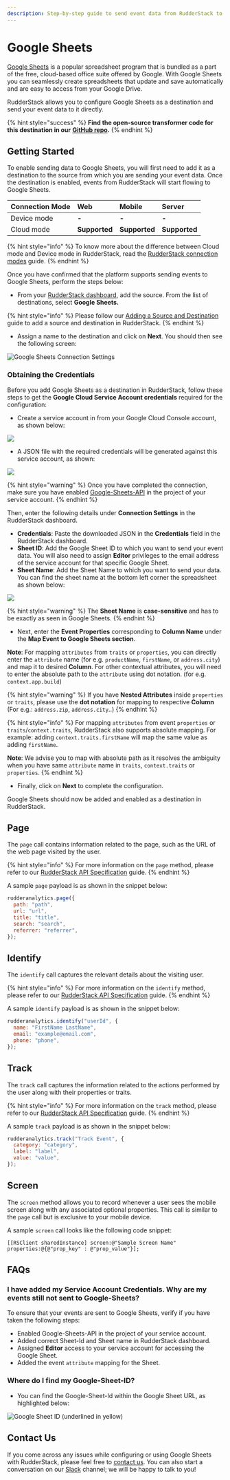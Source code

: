 ```yaml
---
description: Step-by-step guide to send event data from RudderStack to Google Sheets.
---
```


# Google Sheets

[Google Sheets](https://www.google.com/sheets/about/) is a popular spreadsheet program that is bundled as a part of the free, cloud-based office suite offered by Google. With Google Sheets you can seamlessly create spreadsheets that update and save automatically and are easy to access from your Google Drive.

RudderStack allows you to configure Google Sheets as a destination and send your event data to it directly.

{% hint style="success" %}
**Find the open-source transformer code for this destination in our** [**GitHub repo**](https://github.com/rudderlabs/rudder-transformer/tree/master/v0/destinations/googlesheets)**.**
{% endhint %}

## Getting Started

To enable sending data to Google Sheets, you will first need to add it as a destination to the source from which you are sending your event data. Once the destination is enabled, events from RudderStack will start flowing to Google Sheets.

| **Connection Mode** | **Web** | **Mobile** | **Server** |
| :--- | :--- | :--- | :--- |
| Device mode | **-** | **-** | **-** |
| Cloud mode | **Supported** | **Supported** | **Supported** |

{% hint style="info" %}
To know more about the difference between Cloud mode and Device mode in RudderStack, read the [RudderStack connection modes](https://docs.rudderstack.com/get-started/rudderstack-connection-modes) guide.
{% endhint %}

Once you have confirmed that the platform supports sending events to Google Sheets, perform the steps below:

* From your [RudderStack dashboard](https://app.rudderstack.com/), add the source. From the list of destinations, select **Google Sheets.**

{% hint style="info" %}
Please follow our [Adding a Source and Destination](https://docs.rudderstack.com/getting-started/adding-source-and-destination-rudderstack) guide to add a source and destination in RudderStack.
{% endhint %}

* Assign a name to the destination and click on **Next**. You should then see the following screen:

![Google Sheets Connection Settings](../.gitbook/assets/google-sheets-config.png)

### **Obtaining the Credentials**

Before you add Google Sheets as a destination in RudderStack, follow these steps to get the **Google Cloud Service Account credentials** required for the configuration:

* Create a service account in from your Google Cloud Console account, as shown below:

![](../.gitbook/assets/image%20%2884%29%20%281%29%20%281%29.png)

* A JSON file with the required credentials will be generated against this service account, as shown:

![](../.gitbook/assets/image%20%2883%29.png)

{% hint style="warning" %}
Once you have completed the connection, make sure you have enabled [Google-Sheets-API](https://console.cloud.google.com/apis/library/sheets.googleapis.com?q=sheets&id=739c20c5-5641-41e8-a938-e55ddc082ad1&project=rudder-integration&supportedpurview=project) in the project of your service account.
{% endhint %}

Then, enter the following details under **Connection Settings** in the RudderStack dashboard.

* **Credentials**: Paste the downloaded JSON in the **Credentials** field in the RudderStack dashboard. 
* **Sheet ID**: Add the Google Sheet ID to which you want to send your event data. You will also need to assign **Editor** privileges to the email address of the service account for that specific Google Sheet. 
* **Sheet Name**: Add the Sheet Name to which you want to send your data. You can find the sheet name at the bottom left corner the spreadsheet as shown below:

![](../.gitbook/assets/image%20%2885%29.png)

{% hint style="warning" %}
The **Sheet Name** is **case-sensitive** and has to be exactly as seen in Google Sheets.
{% endhint %}

* Next, enter the **Event Properties** corresponding to **Column Name** under the **Map Event to Google Sheets section**.

**Note**: For mapping `attributes` from `traits` or `properties`, you can directly enter the `attribute` name \(for e.g. `productName`, `firstName`, or `address.city`\) and map it to desired **Column**. For other contextual attributes, you will need to enter the absolute path to the `attribute` using dot notation. \(for e.g. `context.app.build`\)

{% hint style="warning" %}
If you have **Nested Attributes** inside `properties` or `traits`, please use the **dot notation** for mapping to respective **Column** \(For e.g.: `address.zip`, `address.city`..\)
{% endhint %}

{% hint style="info" %}
For mapping `attributes` from event `properties` or `traits`/`context.traits`, RudderStack also supports absolute mapping. For example: adding `context.traits.firstName` will map the same value as adding `firstName`.

**Note**: We advise you to map with absolute path as it resolves the ambiguity when you have same `attribute` name in `traits`, `context.traits` or `properties`.
{% endhint %}

* Finally, click on **Next** to complete the configuration.

Google Sheets should now be added and enabled as a destination in RudderStack.

## Page

The `page` call contains information related to the page, such as the URL of the web page visited by the user.

{% hint style="info" %}
For more information on the `page` method, please refer to our [RudderStack API Specification](https://docs.rudderstack.com/rudderstack-api-spec) guide.
{% endhint %}

A sample `page` payload is as shown in the snippet below:

```javascript
rudderanalytics.page({
  path: "path",
  url: "url",
  title: "title",
  search: "search",
  referrer: "referrer",
});
```

## Identify

The `identify` call captures the relevant details about the visiting user.

{% hint style="info" %}
For more information on the `identify` method, please refer to our [RudderStack API Specification](https://docs.rudderstack.com/rudderstack-api-spec) guide.
{% endhint %}

A sample `identify` payload is as shown in the snippet below:

```javascript
rudderanalytics.identify("userId", {
  name: "FirstName LastName",
  email: "example@email.com",
  phone: "phone",
});
```

## Track

The `track` call captures the information related to the actions performed by the user along with their properties or traits.

{% hint style="info" %}
For more information on the `track` method, please refer to our [RudderStack API Specification](https://docs.rudderstack.com/rudderstack-api-spec) guide.
{% endhint %}

A sample `track` payload is as shown in the snippet below:

```javascript
rudderanalytics.track("Track Event", {
  category: "category",
  label: "label",
  value: "value",
});
```

## Screen

The `screen` method allows you to record whenever a user sees the mobile screen along with any associated optional properties. This call is similar to the `page` call but is exclusive to your mobile device.

A sample `screen` call looks like the following code snippet:

```text
[[RSClient sharedInstance] screen:@"Sample Screen Name" properties:@{@"prop_key" : @"prop_value"}];
```

## FAQs <a id="faqs"></a>

### I have added my Service Account Credentials. Why are my events still not sent to Google-Sheets?

To ensure that your events are sent to Google Sheets, verify if you have taken the following steps:

* Enabled Google-Sheets-API in the project of your service account.
* Added correct Sheet-Id and Sheet name in RudderStack dashboard.
* Assigned **Editor** access to your service account for accessing the Google Sheet.
* Added the event `attribute` mapping for the Sheet.

### Where do I find my Google-Sheet-ID?

* You can find the Google-Sheet-Id within the Google Sheet URL, as highlighted below:

![Google Sheet ID \(underlined in yellow\)](../.gitbook/assets/Google-Sheet-ID.png)

## Contact Us

If you come across any issues while configuring or using Google Sheets with RudderStack, please feel free to [contact us](mailto:%20contact@rudderstack.com). You can also start a conversation on our [Slack](https://resources.rudderstack.com/join-rudderstack-slack) channel; we will be happy to talk to you!

